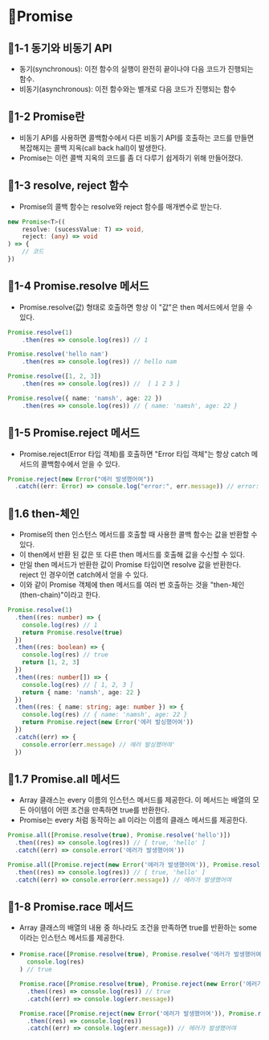 # :pencil:Promise

## :speech_balloon:1-1 동기와 비동기 API

- 동기(synchronous): 이전 함수의 실행이 완전히 끝이나야 다음 코드가 진행되는 함수.
- 비동기(asynchronous): 이전 함수와는 별개로 다음 코드가 진행되는 함수

## :speech_balloon:1-2 Promise란

- 비동기 API를 사용하면 콜백함수에서 다른 비동기 API를 호출하는 코드를 만들면 복잡해지는 콜백 지옥(call back hall)이 발생한다.
- Promise는 이런 콜백 지옥의 코드를 좀 더 다루기 쉽게하기 위해 만들어졌다.

## :speech_balloon:1-3 resolve, reject 함수

- Promise의 콜백 함수는 resolve와 reject 함수를 매개변수로 받는다.

```typescript
new Promise<T>((
	resolve: (sucessValue: T) => void, 
	reject: (any) => void
) => {
    // 코드
})
```

## :speech_balloon:1-4 Promise.resolve 메서드

- Promise.resolve(값) 형태로 호출하면 항상 이 "값"은 then 메서드에서 얻을 수 있다.

```typescript
Promise.resolve(1)
    .then(res => console.log(res)) // 1

Promise.resolve('hello nam')
    .then(res => console.log(res)) // hello nam

Promise.resolve([1, 2, 3])
    .then(res => console.log(res)) //  [ 1 2 3 ]

Promise.resolve({ name: 'namsh', age: 22 })
    .then(res => console.log(res)) // { name: 'namsh', age: 22 }
```

## :speech_balloon:1-5 Promise.reject 메서드

- Promise.reject(Error 타입 객체)를 호출하면 "Error 타입 객체"는 항상 catch 메서드의 콜백함수에서 얻을 수 있다.

```typescript
Promise.reject(new Error("에러 발생했어여"))
  .catch((err: Error) => console.log("error:", err.message)) // error: 에러 발생했어여
```

## :speech_balloon:1.6 then-체인

- Promise의 then 인스턴스 메서드를 호출할 때 사용한 콜백 함수는 값을 반환할 수 있다.
- 이 then에서 반환 된 값은 또 다른 then 메서드를 호출해 값을 수신할 수 있다.
- 만일 then 메서드가 반환한 값이 Promise 타입이면 resolve 값을 반환한다. reject 인 경우이면 catch에서 얻을 수 있다.
- 이와 같이 Promise 객체에 then 메서드를 여러 번 호출하는 것을 "then-체인(then-chain)"이라고 한다.

```typescript
Promise.resolve(1)
  .then((res: number) => {
    console.log(res) // 1
    return Promise.resolve(true)
  })
  .then((res: boolean) => {
    console.log(res) // true
    return [1, 2, 3]
  })
  .then((res: number[]) => {
    console.log(res) // [ 1, 2, 3 ]
    return { name: 'namsh', age: 22 }
  })
  .then((res: { name: string; age: number }) => {
    console.log(res) // { name: 'namsh', age: 22 }
    return Promise.reject(new Error('에러 발싱했어여'))
  })
  .catch((err) => {
    console.error(err.message) // 에러 발싱했어여'
  })
```

## :speech_balloon:1.7 Promise.all 메서드

- Array 클래스는 every 이름의 인스턴스 메서드를 제공한다. 이 메서드는 배열의 모든 아이템이 어떤 조건을 만족하면 true를 반환한다.
- Promise는 every 처럼 동작하는 all 이라는 이름의 클래스 메서드를 제공한다.

```typescript
Promise.all([Promise.resolve(true), Promise.resolve('hello')])
  .then((res) => console.log(res)) // [ true, 'hello' ]
  .catch((err) => console.error('에러가 발생했어여'))

Promise.all([Promise.reject(new Error('에러가 발생했어여')), Promise.resolve('hello')])
  .then((res) => console.log(res)) // [ true, 'hello' ]
  .catch((err) => console.error(err.message)) // 에러가 발생했어여
```

## :speech_balloon:1-8 Promise.race 메서드

- Array 클래스의 배열의 내용 중 하나라도 조건을 만족하면 true를 반환하는 some이라는 인스턴스 메서드를 제공한다.

- ```typescript
  Promise.race([Promise.resolve(true), Promise.resolve('에러가 발생했어여')]).then((res) =>
    console.log(res)
  ) // true
  
  Promise.race([Promise.resolve(true), Promise.reject(new Error('에러가 발생했어여'))])
    .then((res) => console.log(res)) // true
    .catch((err) => console.log(err.message))
  
  Promise.race([Promise.reject(new Error('에러가 발생했어여')), Promise.resolve(true)])
    .then((res) => console.log(res))
    .catch((err) => console.log(err.message)) // 에러가 발생했어여
  ```

  